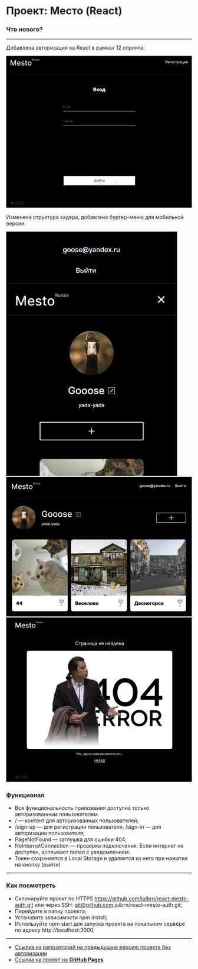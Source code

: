 # Проект: Место (React)

### Что нового?

---

Добавлена авторизация на React в рамках 12 спринта:

<img src="./src/images/screenshot1.png" alt="Страница входа"/>

Изменена структура хэдера, добавлено бургер-меню для мобильной версии:

<img src="./src/images/screenshot4.png" alt="Бургер-меню"/>



<img src="./src/images/screenshot2.png" alt="Вид страницы для авторизованного пользователя"/>
<img src="./src/images/screenshot3.png" alt="Ошибка 404"/>

### Функционал
- Вся функциональность приложения  доступна только авторизованным пользователям.
- / — контент для авторизованных пользователей;
- /sign-up — для регистрации пользователя;
  /sign-in — для авторизации пользователя;
- PageNotFound — заглушка для ошибки 404;
- NoInternetConnection — проверка подключения. Если интернет не доступен, всплывает попап с 
  уведомлением.
- Токен сохраняется в Local Storage и удаляется из него при нажатии на кнопку (выйти)
---

### **Как посмотреть**
- Склонируйте проект по HTTPS https://github.com/julbrn/react-mesto-auth.git или через SSH: git@github.com:julbrn/react-mesto-auth.git;
- Перейдите в папку проекта;
- Установите зависимости npm install;
- Используйте npm start для запуска проекта на 
  локальном сервере по адресу http://localhost:3000;
---
- [Ссылка на репозиторий на предыдущую версию проекта без авторизации](https://github.com/julbrn/mesto-react)
- [Ссылка на проект на **GitHub Pages**](https://julbrn.github.io/react-mesto-auth/)
